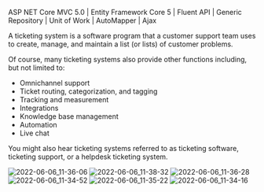 ASP NET Core MVC 5.0 | Entity Framework Core 5 | Fluent API | Generic Repository | Unit of Work | AutoMapper | Ajax

A ticketing system is a software program that a customer support team uses to create, manage, and maintain a list (or lists) of customer problems.

Of course, many ticketing systems also provide other functions including, but not limited to:

* Omnichannel support
* Ticket routing, categorization, and tagging
* Tracking and measurement
* Integrations
* Knowledge base management
* Automation
* Live chat

You might also hear ticketing systems referred to as ticketing software, ticketing support, or a helpdesk ticketing system.

![2022-06-06_11-36-06](https://user-images.githubusercontent.com/73120826/172142913-06deb2d7-46e1-47ee-93c5-6df855f222d6.png)
![2022-06-06_11-38-32](https://user-images.githubusercontent.com/73120826/172142714-b2dc3f11-4416-4d73-a7fc-7fa76de7720b.png)
![2022-06-06_11-36-28](https://user-images.githubusercontent.com/73120826/172142722-8e076a60-67f7-4613-8cb4-b00aaadb30de.png)
![2022-06-06_11-34-52](https://user-images.githubusercontent.com/73120826/172142734-a9eea3c3-7891-4308-9458-7e21ff70cdbb.png)
![2022-06-06_11-35-22](https://user-images.githubusercontent.com/73120826/172142744-8d059036-8138-406d-b697-b644d480e524.png)
![2022-06-06_11-34-16](https://user-images.githubusercontent.com/73120826/172142748-be74e35a-0b0e-4f36-b0e9-946fa824d2fd.png)
